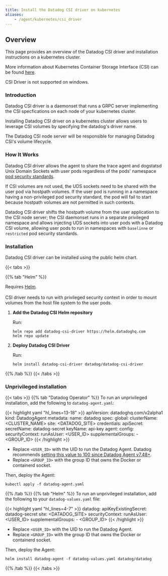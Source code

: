 ```yaml
---
title: Install the Datadog CSI driver on kubernetes
aliases:
    - /agent/kubernetes/csi_driver
---
```


## Overview

This page provides an overview of the Datadog CSI driver and installation instructions on a kubernetes cluster.

More information about Kubernetes Container Storage Interface (CSI) can be found [here](https://kubernetes-csi.github.io/docs/introduction.html).

<div class="alert alert-info">
   CSI Driver is not supported on windows.
</div>

### Introduction

Datadog CSI driver is a daemonset that runs a GRPC server implementing the CSI specfications on each node of your kubernetes cluster.

Installing Datadog CSI driver on a kubernetes cluster allows users to leverage CSI volumes by specifying the datadog's driver name.

The Datadog CSI node server will be responsible for managing Datadog CSI's volume lifecycle.

### How It Works

Datadog CSI driver allows the agent to share the trace agent and dogstatsd Unix Domain Sockets with user pods regardless of the pods' namespace [pod security standards](https://kubernetes.io/docs/concepts/security/pod-security-standards/).

If CSI volumes are not used, the UDS sockets need to be shared with the user pod via hostpath volumes. If the user pod is running in a namespace having a non-privileged pod security standard, the pod will fail to start because hostpath volumes are not permitted in such contexts.

Datadog CSI driver shifts the hostpath volume from the user application to the CSI node server; the CSI daemonset runs in a separate privileged namespace and allows injecting UDS sockets into user pods with a Datadog CSI volume, allowing user pods to run in namespaces with `baselinne` or `restricted` pod security standards.

### Installation

Datadog CSI driver can be installed using the public helm chart.

{{< tabs >}}

{{% tab "Helm" %}}
<div class="alert alert-info">Requires <a href="https://helm.sh">Helm</a>.</div>

<br />

<div class="alert alert-info">
CSI driver needs to run with privileged security context in order to mount volumes from the host file system to the user pods.
</div>

1. **Add the Datadog CSI Helm repository**

   Run:
   ```shell
   helm repo add datadog-csi-driver https://helm.datadoghq.com
   helm repo update
   ```

2. **Deploy Datadog CSI Driver**

   Run:

   ```shell
   helm install datadog-csi-driver datadog/datadog-csi-driver
   ```

{{% /tab %}}
{{< /tabs >}}


### Unprivileged installation

{{< tabs >}}
{{% tab "Datadog Operator" %}}
To run an unprivileged installation, add the following to `datadog-agent.yaml`:

{{< highlight yaml "hl_lines=13-18" >}}
apiVersion: datadoghq.com/v2alpha1
kind: DatadogAgent
metadata:
  name: datadog
spec:
  global:
    clusterName: <CLUSTER_NAME>
    site: <DATADOG_SITE>
    credentials:
      apiSecret:
        secretName: datadog-secret
        keyName: api-key
agent:
  config:
    securityContext:
      runAsUser: <USER_ID>
      supplementalGroups:
        - <GROUP_ID>
{{< /highlight >}}

- Replace `<USER_ID>` with the UID to run the Datadog Agent. Datadog recommends [setting this value to 100 since Datadog Agent v7.48+][1].
- Replace `<GROUP_ID>` with the group ID that owns the Docker or containerd socket.

[1]: /data_security/kubernetes/#running-container-as-root-user

Then, deploy the Agent:

```shell
kubectl apply -f datadog-agent.yaml
```

{{% /tab %}}
{{% tab "Helm" %}}
To run an unprivileged installation, add the following to your `datadog-values.yaml` file:

{{< highlight yaml "hl_lines=4-7" >}}
datadog:
  apiKeyExistingSecret: datadog-secret
  site: <DATADOG_SITE>
  securityContext:
      runAsUser: <USER_ID>
      supplementalGroups:
        - <GROUP_ID>
{{< /highlight >}}

- Replace `<USER_ID>` with the UID to run the Datadog Agent.
- Replace `<GROUP_ID>` with the group ID that owns the Docker or containerd socket.

Then, deploy the Agent:

```shell
helm install datadog-agent -f datadog-values.yaml datadog/datadog
```

{{% /tab %}}
{{< /tabs >}}
